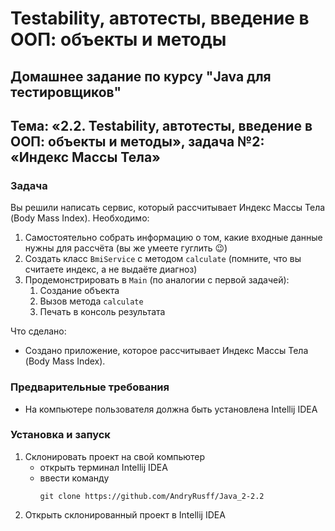 # Testability, автотесты, введение в ООП: объекты и методы 
## Домашнее задание по курсу "Java для тестировщиков"
## Тема: «2.2. Testability, автотесты, введение в ООП: объекты и методы», задача №2: «Индекс Массы Тела»
### Задача
Вы решили написать сервис, который рассчитывает Индекс Массы Тела (Body Mass Index).
Необходимо:
1. Самостоятельно собрать информацию о том, какие входные данные нужны для рассчёта (вы же умеете гуглить 😉)
1. Создать класс `BmiService` с методом `calculate` (помните, что вы считаете индекс, а не выдаёте диагноз)
1. Продемонстрировать в `Main` (по аналогии с первой задачей):
    1. Создание объекта
    1. Вызов метода `calculate`
    1. Печать в консоль результата

Что сделано:
- Создано приложение, которое рассчитывает Индекс Массы Тела (Body Mass Index).
### Предварительные требования
- На компьютере пользователя должна быть установлена Intellij IDEA
### Установка и запуск
1. Склонировать проект на свой компьютер
	- открыть терминал Intellij IDEA
	- ввести команду 
		```
		git clone https://github.com/AndryRusff/Java_2-2.2
		```
1. Открыть склонированный проект в Intellij IDEA
